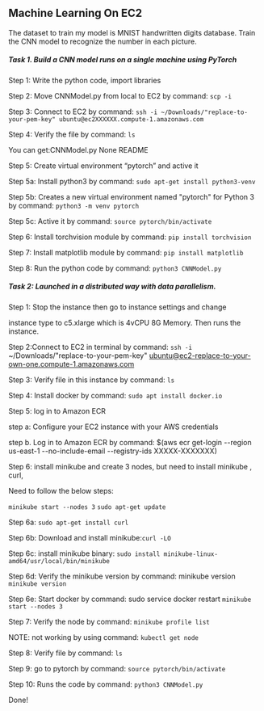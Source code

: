 ## Machine Learning On EC2

The dataset to train my model is MNIST handwritten digits database. Train the CNN model to recognize the number in each picture. 

##### Task 1. Build a CNN model runs on a single machine using PyTorch

Step 1: Write the python code, import libraries

Step 2: Move CNNModel.py from local to EC2 by command: ```scp -i```

Step 3:  Connect to EC2 by command: ```ssh -i ~/Downloads/"replace-to-your-pem-key" ubuntu@ec2XXXXXX.compute-1.amazonaws.com```

Step 4: Verify the file by command: ```ls```

You can get:CNNModel.py  None  README

Step 5: Create virtual environment “pytorch” and active it

Step 5a: Install python3 by command: ```sudo apt-get install python3-venv```

Step 5b: Creates a new virtual environment named "pytorch" for Python 3 by command: ```python3 -m venv pytorch```

Step 5c: Active it by command: ```source pytorch/bin/activate```

Step 6: Install torchvision module by command: ```pip install torchvision```

Step 7: Install matplotlib module by command: ```pip install matplotlib```

Step 8: Run the python code by command: ```python3 CNNModel.py```

##### Task 2: Launched in a distributed way with data parallelism. 

Step 1: Stop the instance then go to instance settings and change

instance type to c5.xlarge which is 4vCPU 8G Memory. Then runs the
instance.

Step 2:Connect to EC2 in terminal by command: ```ssh -i```
~/Downloads/"replace-to-your-pem-key" ubuntu@ec2-replace-to-your-own-one.compute-1.amazonaws.com

Step 3: Verify file in this instance by command: ```ls```

Step 4: Install docker by command: ```sudo apt install docker.io```

Step 5: log in to Amazon ECR

step a: Configure your EC2 instance with your AWS credentials

step b. Log in to Amazon ECR by command: $(aws ecr get-login --region
us-east-1 --no-include-email --registry-ids XXXXX-XXXXXXX)

Step 6: install minikube and create 3 nodes, but need to install minikube , curl,

Need to follow the below steps:

```minikube start --nodes 3```
```sudo apt-get update```

Step 6a: ```sudo apt-get install curl```

Step 6b: Download and install minikube:```curl -LO```

Step 6c: install minikube binary: ```sudo install minikube-linux-amd64/usr/local/bin/minikube```

Step 6d: Verify the minikube version by command: minikube version ```minikube version```

Step 6e: Start docker by command: sudo service docker restart ```minikube start --nodes 3```

Step 7: Verify the node by command: ```minikube profile list```

NOTE: not working by using command: ```kubectl get node```

Step 8: Verify file by command: ```ls```

Step 9: go to pytorch by command: ```source pytorch/bin/activate```

Step 10: Runs the code by command: ```python3 CNNModel.py```

Done!



      


